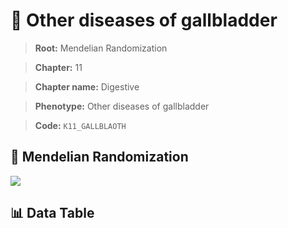 # 🧪 Other diseases of gallbladder

> **Root:** Mendelian Randomization

> **Chapter:** 11  

> **Chapter name:** Digestive

> **Phenotype:** Other diseases of gallbladder  

> **Code:** `K11_GALLBLAOTH`

## 🧬 Mendelian Randomization  

<img src="/MR/Figures/Forward/K11_GALLBLAOTH.png"/>

## 📊 Data Table

<CsvTableMRF src="/public/MR/Data/Forward/K11_GALLBLAOTH.csv"/>
